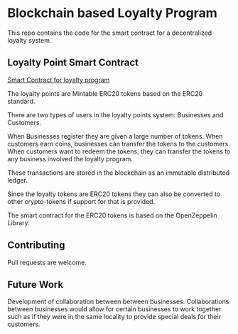 # Blockchain based Loyalty Program

This repo contains the code for the smart contract for a decentralized loyalty system. 

## Loyalty Point Smart Contract

[Smart Contract for loyalty program](./contracts/loyalty_points.sol)

The loyalty points are Mintable ERC20 tokens based on the ERC20 standard.

There are two types of users in the loyalty points system: Businesses and Customers.

When Businesses register they are given a large number of tokens.
When customers earn coins, businesses can transfer the tokens to the customers.
When customers want to redeem the tokens, they can transfer the tokens to any business involved the loyalty program.

These transactions are stored in the blockchain as an immutable distributed ledger.

Since the loyalty tokens are ERC20 tokens they can also be converted to other crypto-tokens if support for that is provided.

The smart contract for the ERC20 tokens is based on the OpenZeppelin Library.

## Contributing
Pull requests are welcome.

## Future Work
Development of collaboration between between businesses.
Collaborations between businesses would allow for certain businesses to work together such as if they were in the same locality to provide special deals for their customers.


